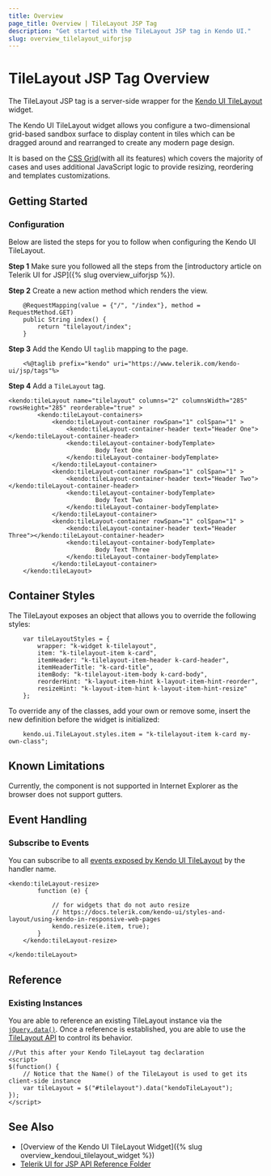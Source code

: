 ```yaml
---
title: Overview
page_title: Overview | TileLayout JSP Tag
description: "Get started with the TileLayout JSP tag in Kendo UI."
slug: overview_tilelayout_uiforjsp
---
```


# TileLayout JSP Tag Overview

The TileLayout JSP tag is a server-side wrapper for the [Kendo UI TileLayout](https://demos.telerik.com/kendo-ui/tilelayout/index) widget.

The Kendo UI TileLayout widget allows you configure a two-dimensional grid-based sandbox surface to display content in tiles which can be dragged around and rearranged to create any modern page design.

It is based on the [CSS Grid](https://css-tricks.com/snippets/css/complete-guide-grid/)(with all its features) which covers the majority of cases and uses additional JavaScript logic to provide resizing, reordering and templates customizations.

## Getting Started

### Configuration

Below are listed the steps for you to follow when configuring the Kendo UI TileLayout.

**Step 1** Make sure you followed all the steps from the [introductory article on Telerik UI for JSP]({% slug overview_uiforjsp %}).

**Step 2** Create a new action method which renders the view.

        @RequestMapping(value = {"/", "/index"}, method = RequestMethod.GET)
        public String index() {
            return "tilelayout/index";
        }

**Step 3** Add the Kendo UI `taglib` mapping to the page.


        <%@taglib prefix="kendo" uri="https://www.telerik.com/kendo-ui/jsp/tags"%>

**Step 4** Add a `TileLayout` tag.


    <kendo:tileLayout name="tilelayout" columns="2" columnsWidth="285" rowsHeight="285" reorderable="true" >
    		<kendo:tileLayout-containers>
    			<kendo:tileLayout-container rowSpan="1" colSpan="1" >
    				<kendo:tileLayout-container-header text="Header One"></kendo:tileLayout-container-header>
    				<kendo:tileLayout-container-bodyTemplate>
    						Body Text One
    				</kendo:tileLayout-container-bodyTemplate>				
    			</kendo:tileLayout-container>
    			<kendo:tileLayout-container rowSpan="1" colSpan="1" >
    				<kendo:tileLayout-container-header text="Header Two"></kendo:tileLayout-container-header>
    				<kendo:tileLayout-container-bodyTemplate>
    						Body Text Two
    				</kendo:tileLayout-container-bodyTemplate>				
    			</kendo:tileLayout-container>
    			<kendo:tileLayout-container rowSpan="1" colSpan="1" >
    				<kendo:tileLayout-container-header text="Header Three"></kendo:tileLayout-container-header>
    				<kendo:tileLayout-container-bodyTemplate>
    						Body Text Three
    				</kendo:tileLayout-container-bodyTemplate>				
    			</kendo:tileLayout-container>
    	</kendo:tileLayout>

## Container Styles

The TileLayout exposes an object that allows you to override the following styles:

```
    var tileLayoutStyles = {
        wrapper: "k-widget k-tilelayout",
        item: "k-tilelayout-item k-card",
        itemHeader: "k-tilelayout-item-header k-card-header",
        itemHeaderTitle: "k-card-title",
        itemBody: "k-tilelayout-item-body k-card-body",
        reorderHint: "k-layout-item-hint k-layout-item-hint-reorder",
        resizeHint: "k-layout-item-hint k-layout-item-hint-resize"
    };
```

To override any of the classes, add your own or remove some, insert the new definition before the widget is initialized:

```
    kendo.ui.TileLayout.styles.item = "k-tilelayout-item k-card my-own-class";
```

## Known Limitations

Currently, the component is not supported in Internet Explorer as the browser does not support gutters.

## Event Handling

### Subscribe to Events

You can subscribe to all [events exposed by Kendo UI TileLayout](/api/javascript/ui/tilelayout#events) by the handler name.



    <kendo:tileLayout-resize>
			function (e) {

                // for widgets that do not auto resize
                // https://docs.telerik.com/kendo-ui/styles-and-layout/using-kendo-in-responsive-web-pages
                kendo.resize(e.item, true);
            }
		</kendo:tileLayout-resize>

	</kendo:tileLayout>

## Reference

### Existing Instances

You are able to reference an existing TileLayout instance via the [`jQuery.data()`](https://api.jquery.com/jQuery.data/). Once a reference is established, you are able to use the [TileLayout API](/api/javascript/ui/tilelayout#methods) to control its behavior.


    //Put this after your Kendo TileLayout tag declaration
    <script>
    $(function() {
        // Notice that the Name() of the TileLayout is used to get its client-side instance
        var tileLayout = $("#tilelayout").data("kendoTileLayout");
    });
    </script>

## See Also

* [Overview of the Kendo UI TileLayout Widget]({% slug overview_kendoui_tilelayout_widget %})
* [Telerik UI for JSP API Reference Folder](/api/jsp/tilelayout)
